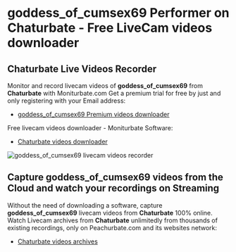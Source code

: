 # goddess_of_cumsex69 Performer on Chaturbate - Free LiveCam videos downloader

## Chaturbate Live Videos Recorder

Monitor and record livecam videos of **goddess_of_cumsex69** from **Chaturbate** with Moniturbate.com
Get a premium trial for free by just and only registering with your Email address:
* [goddess_of_cumsex69 Premium videos downloader](https://moniturbate.com/request-demo-licence-key.html)

Free livecam videos downloader - Moniturbate Software:
* [Chaturbate videos downloader](https://moniturbate.com/moniturbate-download-software.html)

![goddess_of_cumsex69 livecam videos recorder](https://peachurnet.com/templates/moniturbate-software.png)


## Capture goddess_of_cumsex69 videos from the Cloud and watch your recordings on Streaming

Without the need of downloading a software, capture **goddess_of_cumsex69** livecam videos from **Chaturbate** 100% online.
Watch Livecam archives from **Chaturbate** unlimitedly from thousands of existing recordings, only on Peachurbate.com and its websites network:
* [Chaturbate videos archives](https://peachurnet.com/)